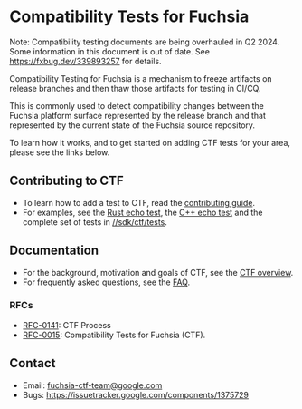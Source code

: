 # Compatibility Tests for Fuchsia

Note: Compatibility testing documents are being overhauled in Q2
2024.  Some information in this document is out of date. See
https://fxbug.dev/339893257 for details.

Compatibility Testing for Fuchsia is a mechanism to freeze artifacts on release
branches and then thaw those artifacts for testing in CI/CQ.

This is commonly used to detect compatibility changes between the Fuchsia
platform surface represented by the release branch and that represented by
the current state of the Fuchsia source repository.

To learn how it works, and to get started on adding CTF tests for
your area, please see the links below.

## Contributing to CTF

* To learn how to add a test to CTF, read the [contributing guide].
* For examples, see the [Rust echo test], the [C++ echo test] and the complete
  set of tests in [//sdk/ctf/tests][all tests].

## Documentation

* For the background, motivation and goals of CTF, see the [CTF overview].
* For frequently asked questions, see the [FAQ].

### RFCs

* [RFC-0141]: CTF Process
* [RFC-0015]: Compatibility Tests for Fuchsia (CTF).

## Contact

* Email: <fuchsia-ctf-team@google.com>
* Bugs: <https://issuetracker.google.com/components/1375729>

<!-- Links. Please link source code to https://cs.opensource.google -->
[all tests]: https://cs.opensource.google/fuchsia/fuchsia/+/main:sdk/ctf/tests
[contributing guide]: /docs/development/testing/ctf/contributing_tests.md
[CTF overview]: /docs/development/testing/ctf/compatibility_testing.md
[FAQ]: /docs/development/testing/ctf/faq.md
[RFC-0015]: /docs/contribute/governance/rfcs/0015_cts.md
[RFC-0141]: /docs/contribute/governance/rfcs/0141_cts_process.md
[C++ echo test]: /sdk/ctf/tests/examples/fidl/fuchsia.examples/cc/
[Rust echo test]: /sdk/ctf/tests/examples/fidl/fuchsia.examples/rust/
